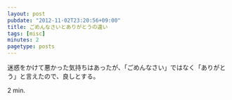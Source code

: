 ```yaml
---
layout: post
pubdate: "2012-11-02T23:20:56+09:00"
title: ごめんなさいとありがとうの違い
tags: [misc]
minutes: 2
pagetype: posts
---
```

迷惑をかけて悪かった気持ちはあったが、「ごめんなさい」ではなく「ありがとう」と言えたので、良しとする。

2 min.
